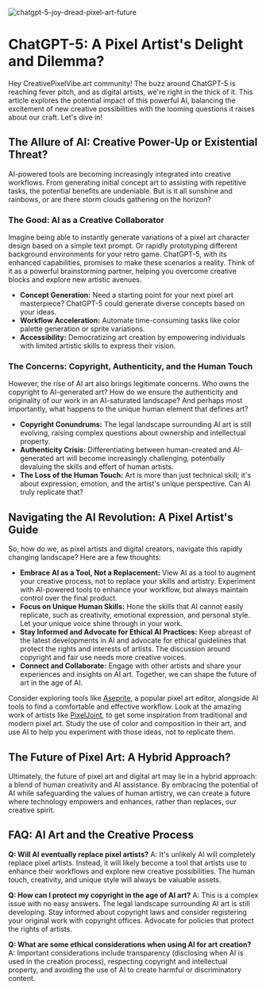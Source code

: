 ![chatgpt-5-joy-dread-pixel-art-future](https://images.pexels.com/photos/18069362/pexels-photo-18069362.png?auto=compress&cs=tinysrgb&fit=crop&h=627&w=1200)

# ChatGPT-5: A Pixel Artist's Delight and Dilemma?

Hey CreativePixelVibe.art community! The buzz around ChatGPT-5 is reaching fever pitch, and as digital artists, we're right in the thick of it. This article explores the potential impact of this powerful AI, balancing the excitement of new creative possibilities with the looming questions it raises about our craft. Let's dive in!

## The Allure of AI: Creative Power-Up or Existential Threat?

AI-powered tools are becoming increasingly integrated into creative workflows. From generating initial concept art to assisting with repetitive tasks, the potential benefits are undeniable. But is it all sunshine and rainbows, or are there storm clouds gathering on the horizon?

### The Good: AI as a Creative Collaborator

Imagine being able to instantly generate variations of a pixel art character design based on a simple text prompt. Or rapidly prototyping different background environments for your retro game. ChatGPT-5, with its enhanced capabilities, promises to make these scenarios a reality. Think of it as a powerful brainstorming partner, helping you overcome creative blocks and explore new artistic avenues.

*   **Concept Generation:** Need a starting point for your next pixel art masterpiece? ChatGPT-5 could generate diverse concepts based on your ideas.
*   **Workflow Acceleration:** Automate time-consuming tasks like color palette generation or sprite variations.
*   **Accessibility:** Democratizing art creation by empowering individuals with limited artistic skills to express their vision.

### The Concerns: Copyright, Authenticity, and the Human Touch

However, the rise of AI art also brings legitimate concerns. Who owns the copyright to AI-generated art? How do we ensure the authenticity and originality of our work in an AI-saturated landscape? And perhaps most importantly, what happens to the unique human element that defines art?

*   **Copyright Conundrums:** The legal landscape surrounding AI art is still evolving, raising complex questions about ownership and intellectual property.
*   **Authenticity Crisis:** Differentiating between human-created and AI-generated art will become increasingly challenging, potentially devaluing the skills and effort of human artists.
*   **The Loss of the Human Touch:** Art is more than just technical skill; it's about expression, emotion, and the artist's unique perspective. Can AI truly replicate that?

## Navigating the AI Revolution: A Pixel Artist's Guide

So, how do we, as pixel artists and digital creators, navigate this rapidly changing landscape? Here are a few thoughts:

*   **Embrace AI as a Tool, Not a Replacement:** View AI as a tool to augment your creative process, not to replace your skills and artistry. Experiment with AI-powered tools to enhance your workflow, but always maintain control over the final product.
*   **Focus on Unique Human Skills:** Hone the skills that AI cannot easily replicate, such as creativity, emotional expression, and personal style. Let your unique voice shine through in your work.
*   **Stay Informed and Advocate for Ethical AI Practices:** Keep abreast of the latest developments in AI and advocate for ethical guidelines that protect the rights and interests of artists. The discussion around copyright and fair use needs more creative voices.
*   **Connect and Collaborate:** Engage with other artists and share your experiences and insights on AI art. Together, we can shape the future of art in the age of AI.

Consider exploring tools like [Aseprite](https://www.aseprite.org/), a popular pixel art editor, alongside AI tools to find a comfortable and effective workflow. Look at the amazing work of artists like [PixelJoint](https://pixeljoint.com/), to get some inspiration from traditional and modern pixel art. Study the use of color and composition in their art, and use AI to help you experiment with those ideas, not to replicate them.

## The Future of Pixel Art: A Hybrid Approach?

Ultimately, the future of pixel art and digital art may lie in a hybrid approach: a blend of human creativity and AI assistance. By embracing the potential of AI while safeguarding the values of human artistry, we can create a future where technology empowers and enhances, rather than replaces, our creative spirit.

## FAQ: AI Art and the Creative Process

**Q: Will AI eventually replace pixel artists?**
A: It's unlikely AI will completely replace pixel artists. Instead, it will likely become a tool that artists use to enhance their workflows and explore new creative possibilities. The human touch, creativity, and unique style will always be valuable assets.

**Q: How can I protect my copyright in the age of AI art?**
A: This is a complex issue with no easy answers. The legal landscape surrounding AI art is still developing. Stay informed about copyright laws and consider registering your original work with copyright offices. Advocate for policies that protect the rights of artists.

**Q: What are some ethical considerations when using AI for art creation?**
A: Important considerations include transparency (disclosing when AI is used in the creation process), respecting copyright and intellectual property, and avoiding the use of AI to create harmful or discriminatory content.
